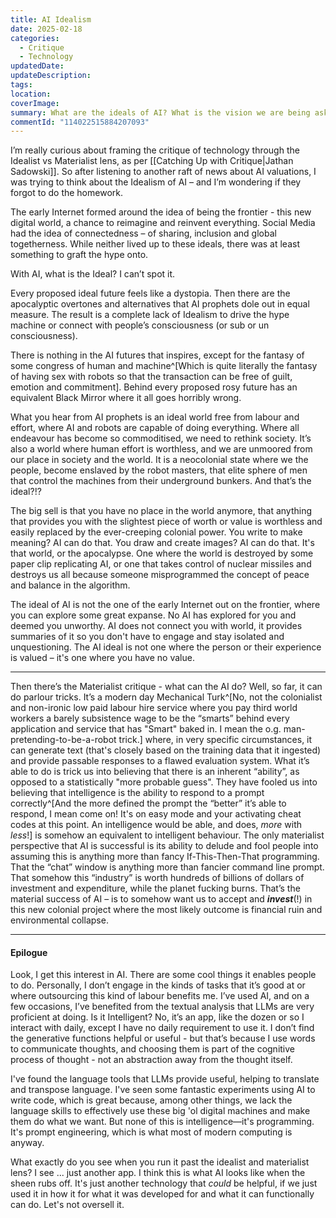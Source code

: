 ```yaml
---
title: AI Idealism
date: 2025-02-18
categories:
  - Critique
  - Technology
updatedDate: 
updateDescription: 
tags: 
location: 
coverImage: 
summary: What are the ideals of AI? What is the vision we are being asked to buy into?
commentId: "114022515884207093"
---
```

I’m really curious about framing the critique of technology through the Idealist vs Materialist lens, as per [[Catching Up with Critique|Jathan Sadowski]]. So after listening to another raft of news about AI valuations, I was trying to think about the Idealism of AI – and I’m wondering if they forgot to do the homework. 

The early Internet formed around the idea of being the frontier - this new digital world, a chance to reimagine and reinvent everything. Social Media had the idea of connectedness – of sharing, inclusion and global togetherness. While neither lived up to these ideals, there was at least something to graft the hype onto. 

With AI, what is the Ideal? I can’t spot it. 

Every proposed ideal future feels like a dystopia. Then there are the apocalyptic overtones and alternatives that AI prophets dole out in equal measure. The result is a complete lack of Idealism to drive the hype machine or connect with people’s consciousness (or sub or un consciousness). 

There is nothing in the AI futures that inspires, except for the fantasy of some congress of human and machine^[Which is quite literally the fantasy of having sex with robots so that the transaction can be free of guilt,  emotion and commitment]. Behind every proposed rosy future has an equivalent Black Mirror where it all goes horribly wrong. 

What you hear from AI prophets is an ideal world free from labour and effort, where AI and robots are capable of doing everything. Where all endeavour has become so commoditised, we need to rethink society. It’s also a world where human effort is worthless, and we are unmoored from our place in society and the world. It is a neocolonial state where we the people, become enslaved by the robot masters, that elite sphere of men that control the machines from their underground bunkers. And that’s the ideal?!?

The big sell is that you have no place in the world anymore, that anything that provides you with the slightest piece of worth or value is worthless and easily replaced by the ever-creeping colonial power. You write to make meaning? AI can do that. You draw and create images? AI can do that. It's that world, or the apocalypse. One where the world is destroyed by some paper clip replicating AI, or one that takes control of nuclear missiles and destroys us all because someone misprogrammed the concept of peace and balance in the algorithm. 

The ideal of AI is not the one of the early Internet out on the frontier, where you can explore some great expanse. No AI has explored for you and deemed you unworthy. AI does not connect you with world, it provides summaries of it so you don't have to engage and stay isolated and unquestioning. The AI ideal is not one where the person or their experience is valued – it's one where you have no value. 

---

Then there’s the Materialist critique - what can the AI do? Well, so far, it can do parlour tricks. It’s a modern day Mechanical Turk^[No, not the colonialist and non-ironic low paid labour hire service where you pay third world workers a barely subsistence wage to be the “smarts” behind every application and service that has "Smart" baked in. I mean the o.g. man-pretending-to-be-a-robot trick.] where, in very specific circumstances, it can generate text (that's closely based on the training data that it ingested) and provide passable responses to a flawed evaluation system. What it’s able to do is trick us into believing that there is an inherent “ability”, as opposed to a statistically "more probable guess". They have fooled us into believing that intelligence is the ability to respond to a prompt correctly^[And the more defined the prompt the “better” it’s able to respond, I mean come on! It's on easy mode and your activating cheat codes at this point. An intelligence would be able, and does, *more* with *less*!] is somehow an equivalent to intelligent behaviour. The only materialist perspective that AI is successful is its ability to delude and fool people into assuming this is anything more than fancy If-This-Then-That programming. That the “chat” window is anything more than fancier command line prompt. That somehow this “industry” is worth hundreds of billions of dollars of investment and expenditure, while the planet fucking burns. That’s the material success of AI – is to somehow want us to accept and ***invest***(!) in this new colonial project where the most likely outcome is financial ruin and environmental collapse. 

---
#### Epilogue
Look, I get this interest in AI. There are some cool things it enables people to do. Personally, I don’t engage in the kinds of tasks that it’s good at or where outsourcing this kind of labour benefits me. I’ve used AI, and on a few occasions, I’ve benefited from the textual analysis that LLMs are very proficient at doing. Is it Intelligent? No, it’s an app, like the dozen or so I interact with daily, except I have no daily requirement to use it. I don’t find the generative functions helpful or useful - but that’s because I use words to communicate thoughts, and choosing them is part of the cognitive process of thought - not an abstraction away from the thought itself. 

I've found the language tools that LLMs provide useful, helping to translate and transpose language. I've seen some fantastic experiments using AI to write code, which is great because, among other things, we lack the language skills to effectively use these big 'ol digital machines and make them do what we want. But none of this is intelligence—it's programming. It's prompt engineering, which is what most of modern computing is anyway. 

What exactly do you see when you run it past the idealist and materialist lens? I see ... just another app. I think this is what AI looks like when the sheen rubs off.  It's just another technology that *could* be helpful, if we just used it in how it for what it was developed for and what it can functionally can do. Let's not oversell it. 



